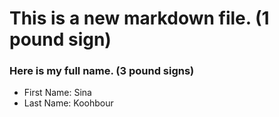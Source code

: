

# This is a new markdown file. (1 pound sign)

### Here is my full name. (3 pound signs)

* First Name: Sina
* Last  Name: Koohbour